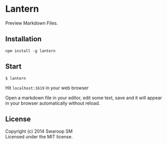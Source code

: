 # Lantern

Preview Markdown Files.

## Installation
	npm install -g lantern

## Start
	$ lantern

Hit `localhost:1619` in your web browser

Open a markdown file in your editor, edit some text, save and it will appear in your browser automatically without reload.


## License
Copyright (c) 2014 Swaroop SM  
Licensed under the MIT license.
